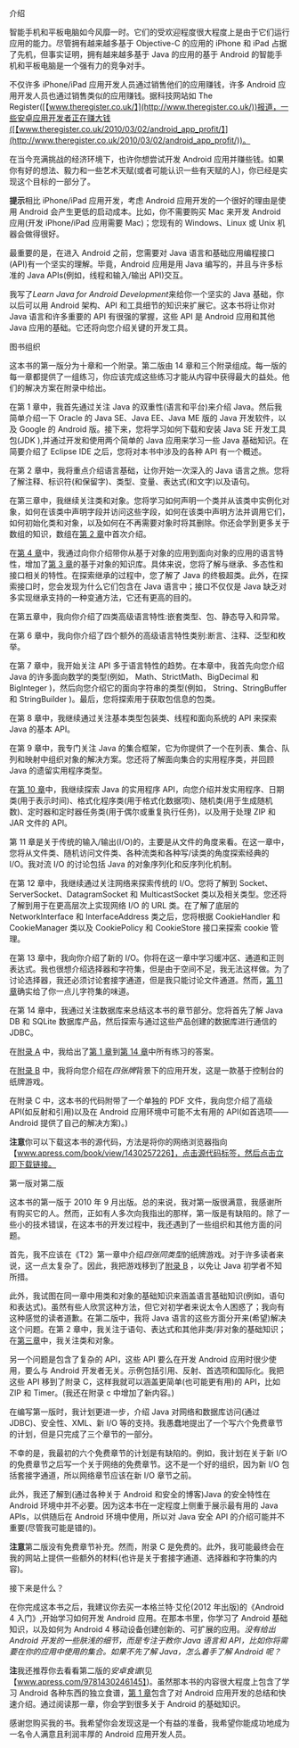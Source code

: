 介绍

智能手机和平板电脑如今风靡一时。它们的受欢迎程度很大程度上是由于它们运行应用的能力。尽管拥有越来越多基于 Objective-C 的应用的 iPhone 和 iPad 占据了先机，但事实证明，拥有越来越多基于 Java 的应用的基于 Android 的智能手机和平板电脑是一个强有力的竞争对手。

不仅许多 iPhone/iPad 应用开发人员通过销售他们的应用赚钱，许多 Android 应用开发人员也通过销售类似的应用赚钱。据科技网站如 The Register([【www.theregister.co.uk/】](http://www.theregister.co.uk/))报道，一些安卓应用开发者正在赚大钱([【www.theregister.co.uk/2010/03/02/android_app_profit/】](http://www.theregister.co.uk/2010/03/02/android_app_profit/))。

在当今充满挑战的经济环境下，也许你想尝试开发 Android 应用并赚些钱。如果你有好的想法、毅力和一些艺术天赋(或者可能认识一些有天赋的人)，你已经是实现这个目标的一部分了。

**提示**相比 iPhone/iPad 应用开发，考虑 Android 应用开发的一个很好的理由是使用 Android 会产生更低的启动成本。比如，你不需要购买 Mac 来开发 Android 应用(开发 iPhone/iPad 应用需要 Mac)；您现有的 Windows、Linux 或 Unix 机器会做得很好。

最重要的是，在进入 Android 之前，您需要对 Java 语言和基础应用编程接口(API)有一个坚实的理解。毕竟，Android 应用是用 Java 编写的，并且与许多标准的 Java APIs(例如，线程和输入/输出 API)交互。

我写了*Learn Java for Android Development*来给你一个坚实的 Java 基础，你以后可以用 Android 架构、API 和工具细节的知识来扩展它。这本书将让你对 Java 语言和许多重要的 API 有很强的掌握，这些 API 是 Android 应用和其他 Java 应用的基础。它还将向您介绍关键的开发工具。

图书组织

这本书的第一版分为十章和一个附录。第二版由 14 章和三个附录组成。每一版的每一章都提供了一组练习，你应该完成这些练习才能从内容中获得最大的益处。他们的解决方案在附录中给出。

在第 1 章中，我首先通过关注 Java 的双重性(语言和平台)来介绍 Java。然后我简单介绍一下 Oracle 的 Java SE、Java EE、Java ME 版的 Java 开发软件，以及 Google 的 Android 版。接下来，您将学习如何下载和安装 Java SE 开发工具包(JDK ),并通过开发和使用两个简单的 Java 应用来学习一些 Java 基础知识。在简要介绍了 Eclipse IDE 之后，您将对本书中涉及的各种 API 有一个概述。

在第 2 章中，我将重点介绍语言基础，让你开始一次深入的 Java 语言之旅。您将了解注释、标识符(和保留字)、类型、变量、表达式(和文字)以及语句。

在第三章中，我继续关注类和对象。您将学习如何声明一个类并从该类中实例化对象，如何在该类中声明字段并访问这些字段，如何在该类中声明方法并调用它们，如何初始化类和对象，以及如何在不再需要对象时将其删除。你还会学到更多关于数组的知识，数组在[第 2 章](02.html)中首次介绍。

在[第 4 章](04.html)中，我通过向你介绍带你从基于对象的应用到面向对象的应用的语言特性，增加了[第 3 章](03.html)的基于对象的知识库。具体来说，您将了解与继承、多态性和接口相关的特性。在探索继承的过程中，您了解了 Java 的终极超类。此外，在探索接口时，您会发现为什么它们包含在 Java 语言中；接口不仅仅是 Java 缺乏对多实现继承支持的一种变通方法，它还有更高的目的。

在第五章中，我向你介绍了四类高级语言特性:嵌套类型、包、静态导入和异常。

在第 6 章中，我向你介绍了四个额外的高级语言特性类别:断言、注释、泛型和枚举。

在第 7 章中，我开始关注 API 多于语言特性的趋势。在本章中，我首先向您介绍 Java 的许多面向数学的类型(例如， Math、StrictMath、BigDecimal 和 BigInteger )，然后向您介绍它的面向字符串的类型(例如， String、StringBuffer 和 StringBuilder )。最后，您将探索用于获取包信息的包类。

在第 8 章中，我继续通过关注基本类型包装类、线程和面向系统的 API 来探索 Java 的基本 API。

在第 9 章中，我专门关注 Java 的集合框架，它为你提供了一个在列表、集合、队列和映射中组织对象的解决方案。您还将了解面向集合的实用程序类，并回顾 Java 的遗留实用程序类型。

在[第 10 章](10.html)中，我继续探索 Java 的实用程序 API，向您介绍并发实用程序、日期类(用于表示时间)、格式化程序类(用于格式化数据项)、随机类(用于生成随机数)、定时器和定时器任务类(用于偶尔或重复执行任务)，以及用于处理 ZIP 和 JAR 文件的 API。

第 11 章是关于传统的输入/输出(I/O)的，主要是从文件的角度来看。在这一章中，您将从文件类、随机访问文件类、各种流类和各种写/读类的角度探索经典的 I/O。我对流 I/O 的讨论包括 Java 的对象序列化和反序列化机制。

在第 12 章中，我继续通过关注网络来探索传统的 I/O。您将了解到 Socket、ServerSocket、DatagramSocket 和 MulticastSocket 类以及相关类型。您还将了解到用于在更高层次上实现网络 I/O 的 URL 类。在了解了底层的 NetworkInterface 和 InterfaceAddress 类之后，您将根据 CookieHandler 和 CookieManager 类以及 CookiePolicy 和 CookieStore 接口来探索 cookie 管理。

在第 13 章中，我向你介绍了新的 I/O。你将在这一章中学习缓冲区、通道和正则表达式。我也很想介绍选择器和字符集，但是由于空间不足，我无法这样做。为了讨论选择器，我还必须讨论套接字通道，但是我只能讨论文件通道。然而，[第 11 章](11.html)确实给了你一点儿字符集的味道。

在第 14 章中，我通过关注数据库来总结这本书的章节部分。您将首先了解 Java DB 和 SQLite 数据库产品，然后探索与通过这些产品创建的数据库进行通信的 JDBC。

在[附录 A](15.html) 中，我给出了[第 1 章](01.html)到[第 14 章](14.html)中所有练习的答案。

在[附录 B](16.html) 中，我将向您介绍在*四张牌*背景下的应用开发，这是一款基于控制台的纸牌游戏。

在附录 C 中，这本书的代码附带了一个单独的 PDF 文件，我向您介绍了高级 API(如反射和引用)以及在 Android 应用环境中可能不太有用的 API(如首选项——Android 提供了自己的解决方案)。)

**注意**你可以下载这本书的源代码，方法是将你的网络浏览器指向【www.apress.com/book/view/1430257226】，点击源代码标签，然后点击立即下载链接。

第一版对第二版

这本书的第一版于 2010 年 9 月出版。总的来说，我对第一版很满意，我感谢所有购买它的人。然而，正如有人多次向我指出的那样，第一版是有缺陷的。除了一些小的技术错误，在这本书的开发过程中，我还遇到了一些组织和其他方面的问题。

首先，我不应该在《T2》第一章中介绍*四张同类型*的纸牌游戏。对于许多读者来说，这一点太复杂了。因此，我把游戏移到了[附录 B](16.html) ，以免让 Java 初学者不知所措。

此外，我试图在同一章中用类和对象的基础知识来涵盖语言基础知识(例如，语句和表达式)。虽然有些人欣赏这种方法，但它对初学者来说太令人困惑了；我向有这种感觉的读者道歉。在第二版中，我将 Java 语言的这些方面分开来(希望)解决这个问题。在第 2 章中，我关注于语句、表达式和其他非类/非对象的基础知识；在[第三章](03.html)中，我关注类和对象。

另一个问题是包含了复杂的 API，这些 API 要么在开发 Android 应用时很少使用，要么与 Android 开发者无关。示例包括引用、反射、首选项和国际化。我把这些 API 移到了附录 C，这样我就可以涵盖更简单(也可能更有用)的 API，比如 ZIP 和 Timer。(我还在附录 c 中增加了新内容。)

在编写第一版时，我计划更进一步，介绍 Java 对网络和数据库访问(通过 JDBC)、安全性、XML、新 I/O 等的支持。我愚蠢地提出了一个写六个免费章节的计划，但是只完成了三个章节的一部分。

不幸的是，我最初的六个免费章节的计划是有缺陷的。例如，我计划在关于新 I/O 的免费章节之后写一个关于网络的免费章节。这不是一个好的组织，因为新 I/O 包括套接字通道，所以网络章节应该在新 I/O 章节之前。

此外，我还了解到(通过各种关于 Android 和安全的博客)Java 的安全特性在 Android 环境中并不必要。因为这本书在一定程度上侧重于展示最有用的 Java APIs，以供随后在 Android 环境中使用，所以对 Java 安全 API 的介绍可能并不重要(尽管我可能是错的)。

**注意**第二版没有免费章节补充。然而，附录 C 是免费的。此外，我可能最终会在我的网站上提供一些额外的材料(也许是关于套接字通道、选择器和字符集的内容)。

接下来是什么？

在你完成这本书之后，我建议你去买一本格兰特·艾伦(2012 年出版)的《Android 4 入门》,开始学习如何开发 Android 应用。在那本书里，你学习了 Android 基础知识，以及如何为 Android 4 移动设备创建创新的、可扩展的应用。*没有给出 Android 开发的一些肤浅的细节，而是专注于教你 Java 语言和 API，比如你将需要在你的应用中使用的集合。如果不先了解 Java，怎么着手了解 Android 呢？*

**注**我还推荐你去看看第二版的*安卓食谱*(见【www.apress.com/9781430246145】)。虽然那本书的内容很大程度上包含了学习 Android 各种东西的独立食谱，[第 1 章](01.html)包含了对 Android 应用开发的总结和快速介绍。通过阅读那一章，你会学到很多关于 Android 的基础知识。

感谢您购买我的书。我希望你会发现这是一个有益的准备，我希望你能成功地成为一名令人满意且利润丰厚的 Android 应用开发人员。